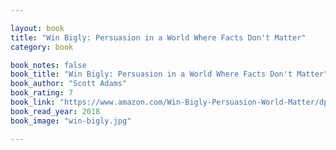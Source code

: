 ```yaml
---

layout: book
title: "Win Bigly: Persuasion in a World Where Facts Don't Matter"
category: book

book_notes: false
book_title: "Win Bigly: Persuasion in a World Where Facts Don't Matter"
book_author: "Scott Adams"
book_rating: 7
book_link: "https://www.amazon.com/Win-Bigly-Persuasion-World-Matter/dp/0735219710"
book_read_year: 2018
book_image: "win-bigly.jpg"

---
```


